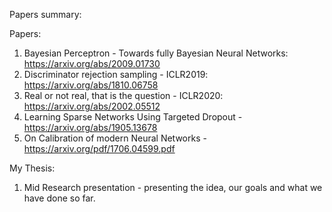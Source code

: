 Papers summary:

Papers:
1. Bayesian Perceptron - Towards fully Bayesian Neural Networks: https://arxiv.org/abs/2009.01730
2. Discriminator rejection sampling - ICLR2019: https://arxiv.org/abs/1810.06758
3. Real or not real, that is the question - ICLR2020: https://arxiv.org/abs/2002.05512
4. Learning Sparse Networks Using Targeted Dropout - https://arxiv.org/abs/1905.13678
5. On Calibration of modern Neural Networks - https://arxiv.org/pdf/1706.04599.pdf

My Thesis:
1. Mid Research presentation - presenting the idea, our goals and what we have done so far.

